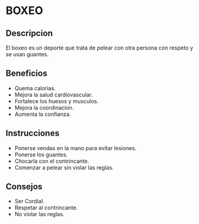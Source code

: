 # BOXEO

## Descripcion
El boxeo es un deporte que trata de pelear con otra persona con respeto y se usan guantes.

## Beneficios
- Quema calorias.
- Mejora la salud cardiovascular.
- Fortalece los huesos y musculos.
- Mejora la coordinacion.
- Aumenta la confianza.

## Instrucciones
- Ponerse vendas en la mano para evitar lesiones.
- Ponerse los guantes.
- Chocarla con el contrincante.
- Comenzar a pelear sin violar las reglas.

## Consejos
- Ser Cordial.
- Respetar al contrincante.
- No violar las reglas.
